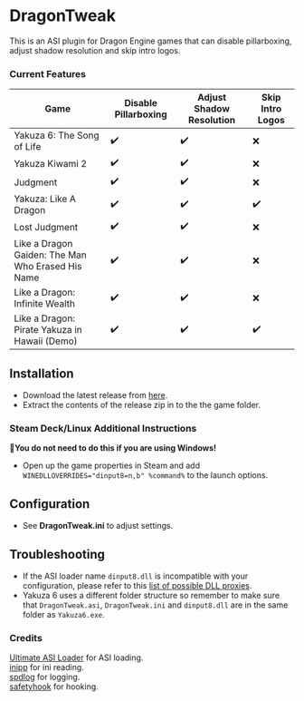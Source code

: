 # DragonTweak

This is an ASI plugin for Dragon Engine games that can disable pillarboxing, adjust shadow resolution and skip intro logos.

### Current Features 

| Game                                              | Disable Pillarboxing | Adjust Shadow Resolution | Skip Intro Logos |
|---------------------------------------------------|----------------------|--------------------------|------------------|
| Yakuza 6: The Song of Life                        | ✔️                   | ✔️                      | ❌              |
| Yakuza Kiwami 2                                   | ✔️                   | ✔️                      | ❌              |
| Judgment                                          | ✔️                   | ✔️                      | ❌              |
| Yakuza: Like A Dragon                             | ✔️                   | ✔️                      | ✔️              |
| Lost Judgment                                     | ✔️                   | ✔️                      | ❌              |
| Like a Dragon Gaiden: The Man Who Erased His Name | ✔️                   | ✔️                      | ❌              |
| Like a Dragon: Infinite Wealth                    | ✔️                   | ✔️                      | ❌              |
| Like a Dragon: Pirate Yakuza in Hawaii (Demo)     | ✔️                   | ✔️                      | ✔️              |

## Installation  
- Download the latest release from [here](https://github.com/Lyall/DragonTweak/releases). 
- Extract the contents of the release zip in to the the game folder.  

### Steam Deck/Linux Additional Instructions
🚩**You do not need to do this if you are using Windows!**  
- Open up the game properties in Steam and add `WINEDLLOVERRIDES="dinput8=n,b" %command%` to the launch options.  

## Configuration
- See **DragonTweak.ini** to adjust settings.

## Troubleshooting
- If the ASI loader name `dinput8.dll` is incompatible with your configuration, please refer to this [list of possible DLL proxies](https://github.com/ThirteenAG/Ultimate-ASI-Loader#description). 
- Yakuza 6 uses a different folder structure so remember to make sure that `DragonTweak.asi`, `DragonTweak.ini` and `dinput8.dll` are in the same folder as `Yakuza6.exe`.

### Credits
[Ultimate ASI Loader](https://github.com/ThirteenAG/Ultimate-ASI-Loader) for ASI loading. <br />
[inipp](https://github.com/mcmtroffaes/inipp) for ini reading. <br />
[spdlog](https://github.com/gabime/spdlog) for logging. <br />
[safetyhook](https://github.com/cursey/safetyhook) for hooking.